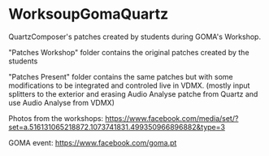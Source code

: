 # WorksoupGomaQuartz
QuartzComposer's patches created by students during GOMA's Workshop.

"Patches Workshop" folder contains the original patches created by the students

"Patches Present" folder contains the same patches but with some modifications to be integrated and controled live in VDMX.
(mostly input splitters to the exterior and erasing Audio Analyse patche from Quartz and use Audio Analyse from VDMX)

Photos from the workshops: https://www.facebook.com/media/set/?set=a.516131065218872.1073741831.499350966896882&type=3

GOMA event: https://www.facebook.com/goma.pt
